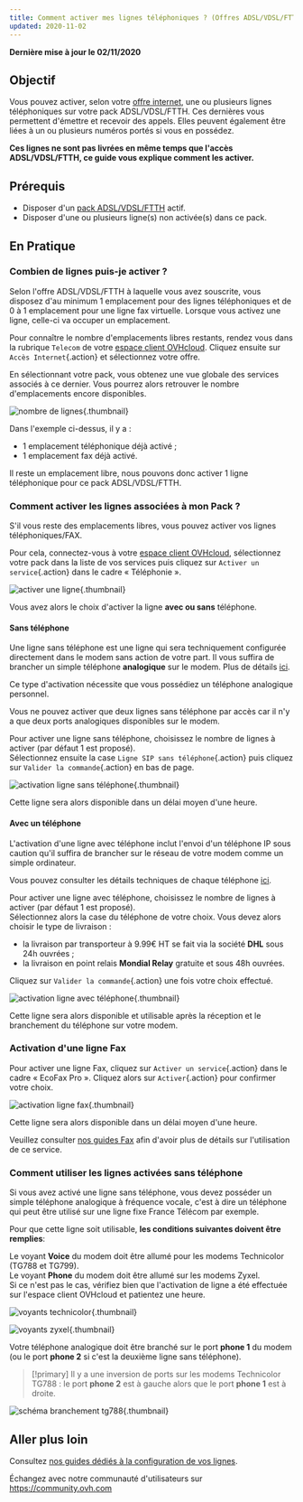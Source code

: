 ```yaml
---
title: Comment activer mes lignes téléphoniques ? (Offres ADSL/VDSL/FTTH)
updated: 2020-11-02
---
```


**Dernière mise à jour le 02/11/2020**

## Objectif

Vous pouvez activer, selon votre [offre internet](https://www.ovhtelecom.fr/offre-internet/), une ou plusieurs lignes téléphoniques sur votre pack ADSL/VDSL/FTTH. 
Ces dernières vous permettent d'émettre et recevoir des appels. Elles peuvent également être liées à un ou plusieurs numéros portés si vous en possédez.

**Ces lignes ne sont pas livrées en même temps que l'accès ADSL/VDSL/FTTH, ce guide vous explique comment les activer.**

## Prérequis

- Disposer d'un [pack ADSL/VDSL/FTTH](https://www.ovhtelecom.fr/offre-internet/) actif.
- Disposer d'une ou plusieurs ligne(s) non activée(s) dans ce pack.

## En Pratique

### Combien de lignes puis-je activer ?

Selon l'offre ADSL/VDSL/FTTH à laquelle vous avez souscrite, vous disposez d'au minimum 1 emplacement pour des lignes téléphoniques et de 0 à 1 emplacement pour une ligne fax virtuelle. 
Lorsque vous activez une ligne, celle-ci va occuper un emplacement.

Pour connaître le nombre d'emplacements libres restants, rendez vous dans la rubrique `Telecom` de votre [espace client OVHcloud](https://www.ovh.com/auth/?action=gotomanager&from=https://www.ovh.com/fr/&ovhSubsidiary=fr). Cliquez ensuite sur `Accès Internet`{.action} et sélectionnez votre offre.

En sélectionnant votre pack, vous obtenez une vue globale des services associés à ce dernier. Vous pourrez alors retrouver le nombre d'emplacements encore disponibles.

![nombre de lignes](images/Activation01-edit-2022.png){.thumbnail}

Dans l'exemple ci-dessus, il y a :

-   1 emplacement téléphonique déjà activé ;
-   1 emplacement fax déjà activé.

Il reste un emplacement libre, nous pouvons donc activer 1 ligne téléphonique pour ce pack ADSL/VDSL/FTTH.


### Comment activer les lignes associées à mon Pack ?

S'il vous reste des emplacements libres, vous pouvez activer vos lignes téléphoniques/FAX. 

Pour cela, connectez-vous à votre [espace client OVHcloud](https://www.ovh.com/auth/?action=gotomanager&from=https://www.ovh.com/fr/&ovhSubsidiary=fr), sélectionnez votre pack dans la liste de vos services puis cliquez sur `Activer un service`{.action} dans le cadre « Téléphonie ».

![activer une ligne](images/Activation02-edit.png){.thumbnail}

Vous avez alors le choix d'activer la ligne **avec ou sans** téléphone.

#### **Sans téléphone**

Une ligne sans téléphone est une ligne qui sera techniquement configurée directement dans le modem sans action de votre part. Il vous suffira de brancher un simple téléphone **analogique** sur le modem. Plus de détails [ici](./#comment-utiliser-les-lignes-activees-sans-telephone).

Ce type d'activation nécessite que vous possédiez un téléphone analogique personnel.

Vous ne pouvez activer que deux lignes sans téléphone par accès car il n'y a que deux ports analogiques disponibles sur le modem.

Pour activer une ligne sans téléphone, choisissez le nombre de lignes à activer (par défaut 1 est proposé).
<br>Sélectionnez ensuite la case `Ligne SIP sans téléphone`{.action} puis cliquez sur `Valider la commande`{.action} en bas de page.

![activation ligne sans téléphone ](images/Activation03-edit.png){.thumbnail}

Cette ligne sera alors disponible dans un délai moyen d'une heure.

#### **Avec un téléphone**

L'activation d'une ligne avec téléphone inclut l'envoi d'un téléphone IP sous caution qu'il suffira de brancher sur le réseau de votre modem comme un simple ordinateur.

Vous pouvez consulter les détails techniques de chaque téléphone [ici](http://www.ovhtelecom.fr/telephonie/comparatif-des-telephones.xml).

Pour activer une ligne avec téléphone, choisissez le nombre de lignes à activer (par défaut 1 est proposé).
<br>Sélectionnez alors la case du téléphone de votre choix. Vous devez alors choisir le type de livraison :

- la livraison par transporteur à 9.99€ HT se fait via la société **DHL** sous 24h ouvrées ;
- la livraison en point relais **Mondial Relay** gratuite et sous 48h ouvrées.

Cliquez sur `Valider la commande`{.action} une fois votre choix effectué.

![activation ligne avec téléphone](images/Activation04-edit.png){.thumbnail}

Cette ligne sera alors disponible et utilisable après la réception et le branchement du téléphone sur votre modem.

### Activation d'une ligne Fax

Pour activer une ligne Fax, cliquez sur `Activer un service`{.action} dans le cadre « EcoFax Pro ». Cliquez alors sur `Activer`{.action} pour confirmer votre choix.

![activation ligne fax](images/Activation05-edit.png){.thumbnail}

Cette ligne sera alors disponible dans un délai moyen d'une heure.

Veuillez consulter [nos guides Fax](https://docs.ovh.com/fr/fax/) afin d'avoir plus de détails sur l'utilisation de ce service.


### Comment utiliser les lignes activées sans téléphone

Si vous avez activé une ligne sans téléphone, vous devez posséder un simple téléphone analogique à fréquence vocale, c'est à dire un téléphone qui peut être utilisé sur une ligne fixe France Télécom par exemple.

Pour que cette ligne soit utilisable, **les conditions suivantes doivent être remplies**:

Le voyant **Voice** du modem doit être allumé pour les modems Technicolor (TG788 et TG799). 
<br>Le voyant **Phone** du modem doit être allumé sur les modems Zyxel.
<br>Si ce n'est pas le cas, vérifiez bien que l'activation de ligne a été effectuée sur l'espace client OVHcloud et patientez une heure.

![voyants technicolor](images/2015-03-18-143620_120x314_scrot.png){.thumbnail}

![voyants zyxel](images/Activation06-edit.png){.thumbnail}

Votre téléphone analogique doit être branché sur le port **phone 1** du modem (ou le port **phone 2** si c'est la deuxième ligne sans téléphone).

> [!primary]
> Il y a une inversion de ports sur les modems Technicolor TG788 : le port **phone 2** est à gauche alors que le port **phone 1** est à droite.
>

![schéma branchement tg788](images/untitled.jpg){.thumbnail}

## Aller plus loin

Consultez [nos guides dédiés à la configuration de vos lignes](https://docs.ovh.com/fr/voip/).

Échangez avec notre communauté d'utilisateurs sur <https://community.ovh.com>
